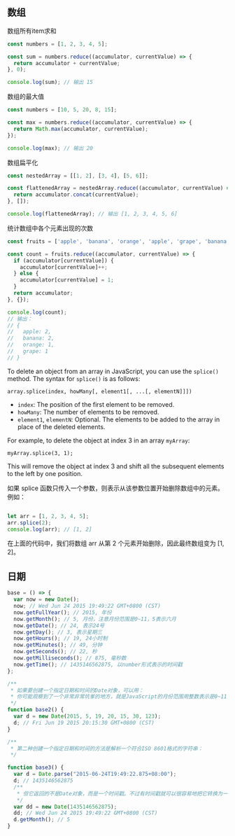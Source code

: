 

## 数组

数组所有item求和

```jsx
const numbers = [1, 2, 3, 4, 5];

const sum = numbers.reduce((accumulator, currentValue) => {
  return accumulator + currentValue;
}, 0);

console.log(sum); // 输出 15
```

数组的最大值

```jsx
const numbers = [10, 5, 20, 8, 15];

const max = numbers.reduce((accumulator, currentValue) => {
  return Math.max(accumulator, currentValue);
});

console.log(max); // 输出 20
```

数组扁平化

```jsx
const nestedArray = [[1, 2], [3, 4], [5, 6]];

const flattenedArray = nestedArray.reduce((accumulator, currentValue) => {
  return accumulator.concat(currentValue);
}, []);

console.log(flattenedArray); // 输出 [1, 2, 3, 4, 5, 6]
```

统计数组中各个元素出现的次数

```jsx
const fruits = ['apple', 'banana', 'orange', 'apple', 'grape', 'banana'];

const count = fruits.reduce((accumulator, currentValue) => {
  if (accumulator[currentValue]) {
    accumulator[currentValue]++;
  } else {
    accumulator[currentValue] = 1;
  }
  return accumulator;
}, {});

console.log(count);
// 输出：
// {
//   apple: 2,
//   banana: 2,
//   orange: 1,
//   grape: 1
// }
```

To delete an object from an array in JavaScript, you can use the `splice()` method. The syntax for `splice()` is as follows:

```
array.splice(index, howMany[, element1[, ...[, elementN]]])

```

- `index`: The position of the first element to be removed.
- `howMany`: The number of elements to be removed.
- `element1`, `elementN`: Optional. The elements to be added to the array in place of the deleted elements.

For example, to delete the object at index 3 in an array `myArray`:

```
myArray.splice(3, 1);

```

This will remove the object at index 3 and shift all the subsequent elements to the left by one position.

如果 splice 函数只传入一个参数，则表示从该参数位置开始删除数组中的元素。例如：

```jsx

let arr = [1, 2, 3, 4, 5];
arr.splice(2);
console.log(arr); // [1, 2]
```

在上面的代码中，我们将数组 arr 从第 2 个元素开始删除，因此最终数组变为 [1, 2]。

## 日期
```javascript
base = () => {
  var now = new Date();
  now; // Wed Jun 24 2015 19:49:22 GMT+0800 (CST)
  now.getFullYear(); // 2015, 年份
  now.getMonth(); // 5, 月份，注意月份范围是0~11，5表示六月
  now.getDate(); // 24, 表示24号
  now.getDay(); // 3, 表示星期三
  now.getHours(); // 19, 24小时制
  now.getMinutes(); // 49, 分钟
  now.getSeconds(); // 22, 秒
  now.getMilliseconds(); // 875, 毫秒数
  now.getTime(); // 1435146562875, 以number形式表示的时间戳
};

/**
 * 如果要创建一个指定日期和时间的Date对象，可以用：
 * 你可能观察到了一个非常非常坑爹的地方，就是JavaScript的月份范围用整数表示是0~11，0表示一月，1表示二月……，所以要表示6月，我们传入的是5！这绝对是JavaScript的设计者当时脑抽了一下，但是现在要修复已经不可能了。
 */
function base2() {
  var d = new Date(2015, 5, 19, 20, 15, 30, 123);
  d; // Fri Jun 19 2015 20:15:30 GMT+0800 (CST)
}

/**
 * 第二种创建一个指定日期和时间的方法是解析一个符合ISO 8601格式的字符串：
 */

function base3() {
  var d = Date.parse("2015-06-24T19:49:22.875+08:00");
  d; // 1435146562875
  /**
   * 但它返回的不是Date对象，而是一个时间戳。不过有时间戳就可以很容易地把它转换为一个Date：
   */
  var dd = new Date(1435146562875);
  dd; // Wed Jun 24 2015 19:49:22 GMT+0800 (CST)
  d.getMonth(); // 5
}
```